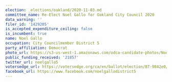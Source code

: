 ```yaml
---
election: _elections/oakland/2020-11-03.md
committee_name: Re-Elect Noel Gallo for Oakland City Council 2020
data_warning: ''
filer_id: '1429205'
is_accepted_expenditure_ceiling: false
is_incumbent: true
name: Noel Gallo
occupation: City Councilmember District 5
party_affiliation: Democrat
photo_url: https://s3-us-west-1.amazonaws.com/odca-candidate-photos/Noel-Gallo.png
public_funding_received: '21857'
twitter_url: noelgallo5
votersedge_url: https://votersedge.org/ca/en/ballot/election/87-9842e0/address/null/zip/94610/contests/contest/21268/candidate/151397
facebook_url: https://www.facebook.com/noelgallodistrict5
---
```

